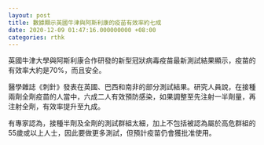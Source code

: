 ```yaml
---
layout: post
title: 數據顯示英國牛津與阿斯利康的疫苗有效率約七成
date: 2020-12-09 01:47:16.000000000 +08:00
categories: rthk
---
```


英國牛津大學與阿斯利康合作研發的新型冠狀病毒疫苗最新測試結果顯示，疫苗的有效率大約是70%，而且安全。

醫學雜誌《刺針》發表在英國、巴西和南非的部分測試結果。研究人員說，在接種兩劑全劑疫苗的人當中，六成二人有效預防感染，如果調整至先注射一半劑量，再注射全劑，有效率提升至九成。

有專家認為，接種半劑及全劑的測試群組太細，加上不包括被認為屬於高危群組的55歲或以上人士，因此要做更多測試，但預計疫苗仍會獲批准使用。
